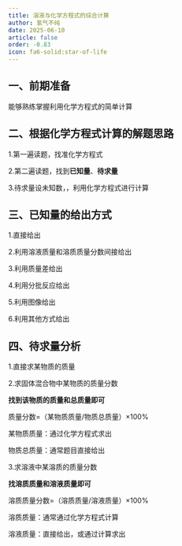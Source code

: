 ```yaml
---
title: 溶液与化学方程式的综合计算
author: 氢气不纯
date: 2025-06-10
article: false
order: -0.83
icon: fa6-solid:star-of-life
---
```


## 一、前期准备

能够熟练掌握利用化学方程式的简单计算

## 二、根据化学方程式计算的解题思路

1.第一遍读题，找准化学方程式

2.第二遍读题，找到**已知量**、**待求量**

3.待求量设未知数，，利用化学方程式进行计算

## 三、已知量的给出方式

1.直接给出	

2.利用溶液质量和溶质质量分数间接给出

3.利用质量差给出

4.利用分批反应给出

5.利用图像给出

6.利用其他方式给出

## 四、待求量分析

1.直接求某物质的质量	

2.求固体混合物中某物质的质量分数

**找到该物质的质量和总质量即可**

质量分数\=（某物质质量/物质总质量）×100%

某物质质量：通过化学方程式求出

物质总质量：通常题目直接给出

3.求溶液中某溶质的质量分数

**找溶质质量和溶液质量即可**

溶质质量分数\=（溶质质量/溶液质量）×100%

溶质质量：通常通过化学方程式计算

溶液质量：直接给出，或通过计算求出

‍
